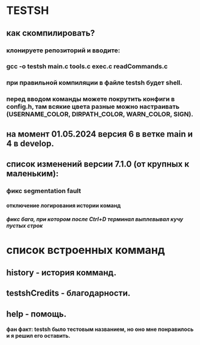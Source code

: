 # TESTSH

## как скомпилировать?

### клонируете репозиторий и вводите:
### gcc -o testsh main.c tools.c exec.c readCommands.c
### при правильной компиляции в файле testsh будет shell.

### перед вводом команды можете покрутить конфиги в config.h, там всякие цвета разные можно настраивать (USERNAME_COLOR, DIRPATH_COLOR, WARN_COLOR, SIGN).

## на момент 01.05.2024 версия 6 в ветке main и 4 в develop.

## список изменений версии 7.1.0 (от крупных к маленьким):
### фикс segmentation fault
#### отключение логирования истории команд
##### фикс бага, при котором после Ctrl+D терминал выплевывал кучу пустых строк

# список встроенных комманд
## history - история комманд.
## testshCredits - благодарности.
## help - помощь.

#### фан факт: testsh было тестовым названием, но оно мне понравилось и я решил его оставить.
